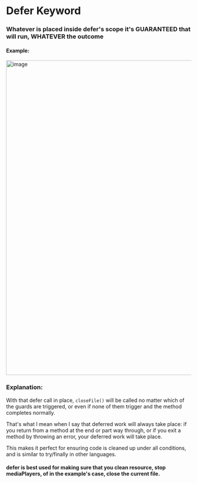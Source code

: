 # Defer Keyword
### Whatever is placed inside defer's scope it's GUARANTEED that will run, WHATEVER the outcome 

#### Example: 

<img width="857" alt="image" src="https://github.com/user-attachments/assets/2a559ea9-b9e9-4c00-b0de-914592e6c739">

### Explanation: 
With that defer call in place, ``` closeFile() ``` will be called no matter which of the guards are triggered, or even if none of them trigger and the method completes normally.

That's what I mean when I say that deferred work will always take place: if you return from a method at the end or part way through, or if you exit a method by throwing an error, your deferred work will take place.

This makes it perfect for ensuring code is cleaned up under all conditions, and is similar to try/finally in other languages.
#### defer is best used for making sure that you clean resource, stop mediaPlayers, of in the example's case, close the current file.
